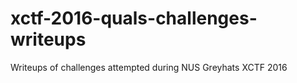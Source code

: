 # xctf-2016-quals-challenges-writeups
Writeups of challenges attempted during NUS Greyhats XCTF 2016

